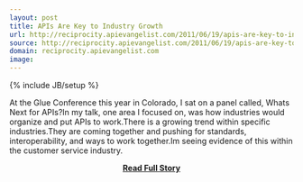 ```yaml
---
layout: post
title: APIs Are Key to Industry Growth
url: http://reciprocity.apievangelist.com/2011/06/19/apis-are-key-to-industry-growth/
source: http://reciprocity.apievangelist.com/2011/06/19/apis-are-key-to-industry-growth/
domain: reciprocity.apievangelist.com
image: 
---
```

{% include JB/setup %}<p>At the Glue Conference this year in Colorado, I sat on a panel called, Whats Next for APIs?In my talk, one area I focused on, was how industries would organize and put APIs to work.There is a growing trend within specific industries.They are coming together and pushing for standards, interoperability, and ways to work together.Im seeing evidence of this within the customer service industry.</p>
<center><p><a href="http://reciprocity.apievangelist.com/2011/06/19/apis-are-key-to-industry-growth/" style='padding:25px; font-sze:18px; font-weight: bold;'>Read Full Story</a></p></center>
